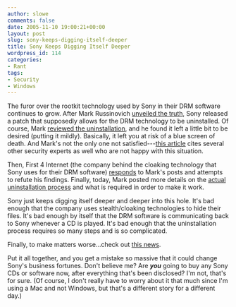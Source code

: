 ```yaml
---
author: slowe
comments: false
date: 2005-11-10 19:00:21+00:00
layout: post
slug: sony-keeps-digging-itself-deeper
title: Sony Keeps Digging Itself Deeper
wordpress_id: 114
categories:
- Rant
tags:
- Security
- Windows
---
```


The furor over the rootkit technology used by Sony in their DRM software continues to grow. After Mark Russinovich [unveiled the truth](http://www.sysinternals.com/blog/2005/10/sony-rootkits-and-digital-rights.html), Sony released a patch that supposedly allows for the DRM technology to be uninstalled. Of course, Mark [reviewed the uninstallation](http://www.sysinternals.com/blog/2005/11/more-on-sony-dangerous-decloaking.html), and he found it left a little bit to be desired (putting it mildly). Basically, it left you at risk of a blue screen of death. And Mark's not the only one not satisfied---[this article](http://www.eweek.com/article2/0,1759,1883820,00.asp) cites several other security experts as well who are not happy with this situation.

Then, First 4 Internet (the company behind the cloaking technology that Sony uses for their DRM software) [responds](http://www.sysinternals.com/blog/2005/11/sonys-rootkit-first-4-internet.html) to Mark's posts and attempts to refute his findings. Finally, today, Mark posted more details on the [actual uninstallation process](http://www.sysinternals.com/blog/2005/11/sony-you-dont-reeeeaaaally-want-to_09.html) and what is required in order to make it work.

Sony just keeps digging itself deeper and deeper into this hole. It's bad enough that the company uses stealth/cloaking technologies to hide their files. It's bad enough by itself that the DRM software is communicating back to Sony whenever a CD is played. It's bad enough that the uninstallation process requires so many steps and is so complicated.

Finally, to make matters worse...check out [this news](http://entmag.com/news/article.asp?editorialsid=7033).

Put it all together, and you get a mistake so massive that it could change Sony's business fortunes. Don't believe me? Are **_you_** going to buy any Sony CDs or software now, after everything that's been disclosed? I'm not, that's for sure. (Of course, I don't really have to worry about it that much since I'm using a Mac and not Windows, but that's a different story for a different day.)
